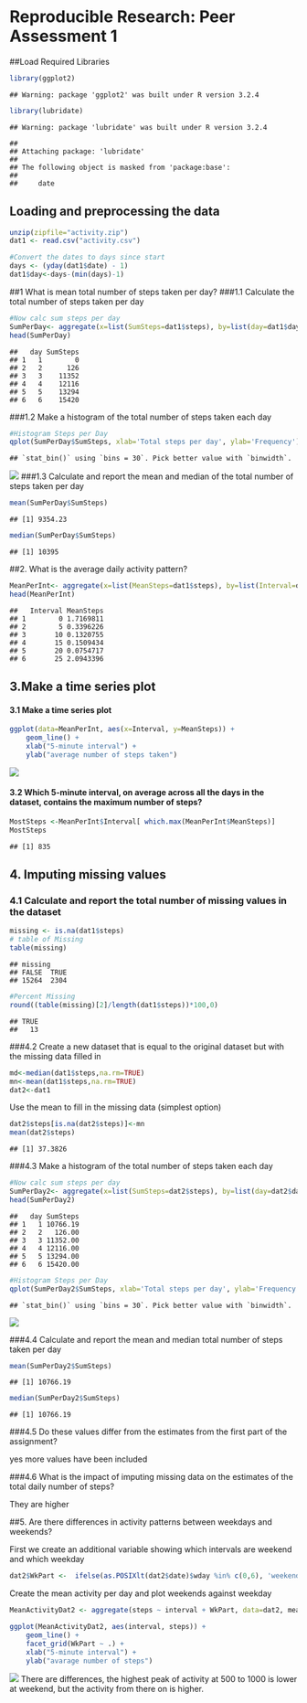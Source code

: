 # Reproducible Research: Peer Assessment 1
##Load Required Libraries

```r
library(ggplot2)
```

```
## Warning: package 'ggplot2' was built under R version 3.2.4
```

```r
library(lubridate)
```

```
## Warning: package 'lubridate' was built under R version 3.2.4
```

```
## 
## Attaching package: 'lubridate'
## 
## The following object is masked from 'package:base':
## 
##     date
```

## Loading and preprocessing the data

```r
unzip(zipfile="activity.zip")
dat1 <- read.csv("activity.csv")

#Convert the dates to days since start
days <- (yday(dat1$date) - 1)
dat1$day<-days-(min(days)-1)
```


##1 What is mean total number of steps taken per day?
###1.1 Calculate the total number of steps taken per day

```r
#Now calc sum steps per day
SumPerDay<- aggregate(x=list(SumSteps=dat1$steps), by=list(day=dat1$day), FUN=sum, na.rm=TRUE)
head(SumPerDay)
```

```
##   day SumSteps
## 1   1        0
## 2   2      126
## 3   3    11352
## 4   4    12116
## 5   5    13294
## 6   6    15420
```
###1.2 Make a histogram of the total number of steps taken each day


```r
#Histogram Steps per Day
qplot(SumPerDay$SumSteps, xlab='Total steps per day', ylab='Frequency')
```

```
## `stat_bin()` using `bins = 30`. Pick better value with `binwidth`.
```

![](PA1_template_files/figure-html/unnamed-chunk-4-1.png) 
###1.3 Calculate and report the mean and median of the total number of steps taken per day

```r
mean(SumPerDay$SumSteps)
```

```
## [1] 9354.23
```

```r
median(SumPerDay$SumSteps)
```

```
## [1] 10395
```


##2. What is the average daily activity pattern?

```r
MeanPerInt<- aggregate(x=list(MeanSteps=dat1$steps), by=list(Interval=dat1$interval), FUN=mean, na.rm=TRUE)
head(MeanPerInt)
```

```
##   Interval MeanSteps
## 1        0 1.7169811
## 2        5 0.3396226
## 3       10 0.1320755
## 4       15 0.1509434
## 5       20 0.0754717
## 6       25 2.0943396
```
## 3.Make a time series plot
#### 3.1 Make a time series plot

```r
ggplot(data=MeanPerInt, aes(x=Interval, y=MeanSteps)) +
    geom_line() +
    xlab("5-minute interval") +
    ylab("average number of steps taken") 
```

![](PA1_template_files/figure-html/unnamed-chunk-7-1.png) 

#### 3.2 Which 5-minute interval, on average across all the days in the dataset, contains the maximum number of steps?

```r
MostSteps <-MeanPerInt$Interval[ which.max(MeanPerInt$MeanSteps)]
MostSteps
```

```
## [1] 835
```

## 4. Imputing missing values
### 4.1 Calculate and report the total number of missing values in the dataset

```r
missing <- is.na(dat1$steps)
# table of Missing
table(missing)
```

```
## missing
## FALSE  TRUE 
## 15264  2304
```

```r
#Percent Missing
round((table(missing)[2]/length(dat1$steps))*100,0)
```

```
## TRUE 
##   13
```
###4.2 Create a new dataset that is equal to the original dataset but with the missing data filled in

```r
md<-median(dat1$steps,na.rm=TRUE)
mn<-mean(dat1$steps,na.rm=TRUE)
dat2<-dat1
```
Use the mean to fill in the missing data (simplest option)


```r
dat2$steps[is.na(dat2$steps)]<-mn
mean(dat2$steps)
```

```
## [1] 37.3826
```

###4.3 Make a histogram of the total number of steps taken each day

```r
#Now calc sum steps per day
SumPerDay2<- aggregate(x=list(SumSteps=dat2$steps), by=list(day=dat2$day), FUN=sum, na.rm=F)
head(SumPerDay2)
```

```
##   day SumSteps
## 1   1 10766.19
## 2   2   126.00
## 3   3 11352.00
## 4   4 12116.00
## 5   5 13294.00
## 6   6 15420.00
```

```r
#Histogram Steps per Day
qplot(SumPerDay2$SumSteps, xlab='Total steps per day', ylab='Frequency')
```

```
## `stat_bin()` using `bins = 30`. Pick better value with `binwidth`.
```

![](PA1_template_files/figure-html/unnamed-chunk-12-1.png) 


###4.4 Calculate and report the mean and median total number of steps taken per day

```r
mean(SumPerDay2$SumSteps)
```

```
## [1] 10766.19
```

```r
median(SumPerDay2$SumSteps)
```

```
## [1] 10766.19
```
###4.5 Do these values differ from the estimates from the first part of the assignment?

yes more values have been included

###4.6 What is the impact of imputing missing data on the estimates of the total daily number of steps?

They are higher

##5. Are there differences in activity patterns between weekdays and weekends?

First we create an additional variable showing which intervals are weekend and which weekday

```r
dat2$WkPart <-  ifelse(as.POSIXlt(dat2$date)$wday %in% c(0,6), 'weekend', 'weekday')
```
Create the mean activity per day and plot weekends against weekday

```r
MeanActivityDat2 <- aggregate(steps ~ interval + WkPart, data=dat2, mean)

ggplot(MeanActivityDat2, aes(interval, steps)) + 
    geom_line() + 
    facet_grid(WkPart ~ .) +
    xlab("5-minute interval") + 
    ylab("avarage number of steps")
```

![](PA1_template_files/figure-html/unnamed-chunk-15-1.png) 
There are differences, the highest peak of activity at 500 to 1000 is lower at weekend, but the activity from there on is higher.
